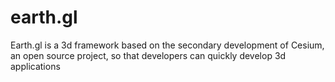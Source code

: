 # earth.gl
Earth.gl is a 3d framework based on the secondary development of Cesium, an open source project, so that developers can quickly develop 3d applications
